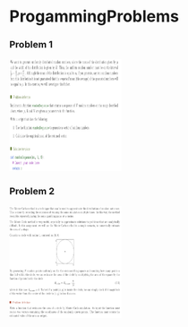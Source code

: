 # ProgammingProblems

### Problem 1

<p float="center">
    <img src="figures/problem1.png" height=200 width=200/>
</p>

### Problem 2

<p float="center">
    <img src="figures/problem2.png" height=200 width=200/>
</p>